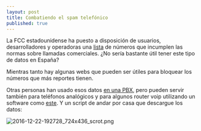 ```yaml
---
layout: post
title: Combatiendo el spam telefónico
published: true
---
```


La FCC estadounidense ha puesto a disposición de usuarios, desarrolladores y operadoras una [lista](https://opendata.fcc.gov/Consumer-and-Government-Affairs/Consumer-Complaints-Data-Unwanted-Calls/vakf-fz8e/alt) de números que incumplen las normas sobre llamadas comerciales. ¿No sería bastante útil tener este tipo de datos en España?



Mientras tanto hay algunas webs que pueden ser útiles para bloquear los números que más reportes tienen. 

Otras personas han usado esos datos [en una PBX](http://www.securitybydefault.com/2012/03/construyendo-un-sistema.html), pero pueden servir también para teléfonos analógicos y para algunos router voip utilizando un software como [este](https://github.com/pamapa/callblocker). Y un script de andar por casa que descargue los datos:

![2016-12-22-192728_724x436_scrot.png]({{site.baseurl}}/images/2016-12-22-192728_724x436_scrot.png)
